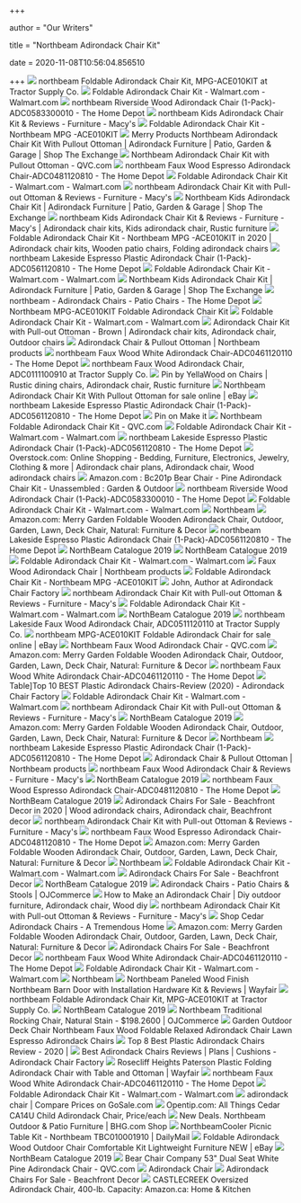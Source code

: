 +++
        
author = "Our Writers"
        
title = "Northbeam Adirondack Chair Kit"
        
date = 2020-11-08T10:56:04.856510
        
+++
[ ![](https://media.tractorsupply.com/is/image/TractorSupplyCompany/1422988?$456$)](https://media.tractorsupply.com/is/image/TractorSupplyCompany/1422988?$456$) northbeam Foldable Adirondack Chair Kit, MPG-ACE010KIT at Tractor Supply Co.
[ ![](https://i5.walmartimages.com/asr/96b6be4b-a443-47b5-b7d8-e0f12dc09a3f_1.4fa4f37dad46e346899c0709dc022225.jpeg)](https://i5.walmartimages.com/asr/96b6be4b-a443-47b5-b7d8-e0f12dc09a3f_1.4fa4f37dad46e346899c0709dc022225.jpeg) Foldable Adirondack Chair Kit - Walmart.com - Walmart.com
[ ![](https://images.homedepot-static.com/productImages/4c2e5169-f456-4718-85d3-2c1f5d9b83d1/svn/northbeam-wood-adirondack-chairs-adc0583300010-64_600.jpg)](https://images.homedepot-static.com/productImages/4c2e5169-f456-4718-85d3-2c1f5d9b83d1/svn/northbeam-wood-adirondack-chairs-adc0583300010-64_600.jpg) northbeam Riverside Wood Adirondack Chair (1-Pack)-ADC0583300010 - The Home  Depot
[ ![](https://slimages.macysassets.com/is/image/MCY/products/3/optimized/11811053_fpx.tif?op_sharpen=1&wid=500&hei=613&fit=fit,1&$filtersm$)](https://slimages.macysassets.com/is/image/MCY/products/3/optimized/11811053_fpx.tif?op_sharpen=1&wid=500&hei=613&fit=fit,1&$filtersm$) northbeam Kids Adirondack Chair Kit & Reviews - Furniture - Macy's
[ ![](https://www.totallyfurniture.com/pub/media/catalog/product/cache/3754b7b902350ba102a62a0129632678/m/p/mpg-ace010kit_1_.jpg)](https://www.totallyfurniture.com/pub/media/catalog/product/cache/3754b7b902350ba102a62a0129632678/m/p/mpg-ace010kit_1_.jpg) Foldable Adirondack Chair Kit - Northbeam MPG -ACE010KIT
[ ![](https://www.shopmyexchange.com/products/images/xlarge/8539000_3994.jpg)](https://www.shopmyexchange.com/products/images/xlarge/8539000_3994.jpg) Merry Products Northbeam Adirondack Chair Kit With Pullout Ottoman | Adirondack  Furniture | Patio, Garden & Garage | Shop The Exchange
[ ![](https://qvc.scene7.com/is/image/QVC/h/37/h319537.001?$aempdlarge$)](https://qvc.scene7.com/is/image/QVC/h/37/h319537.001?$aempdlarge$) Northbeam Adirondack Chair Kit with Pullout Ottoman - QVC.com
[ ![](https://images.homedepot-static.com/productImages/1e3a13c7-1795-4ee7-9e5f-2b781ba8ce3d/svn/northbeam-composite-adirondack-chairs-adc0481120810-64_1000.jpg)](https://images.homedepot-static.com/productImages/1e3a13c7-1795-4ee7-9e5f-2b781ba8ce3d/svn/northbeam-composite-adirondack-chairs-adc0481120810-64_1000.jpg) northbeam Faux Wood Espresso Adirondack Chair-ADC0481120810 - The Home Depot
[ ![](https://i5.walmartimages.com/asr/23204fed-bd9c-485b-a659-c4dfaf928d1b_1.6621c538a4f0c40ceda25b1565c2d372.jpeg)](https://i5.walmartimages.com/asr/23204fed-bd9c-485b-a659-c4dfaf928d1b_1.6621c538a4f0c40ceda25b1565c2d372.jpeg) Foldable Adirondack Chair Kit - Walmart.com - Walmart.com
[ ![](https://slimages.macysassets.com/is/image/MCY/products/5/optimized/11968325_fpx.tif?op_sharpen=1&wid=500&hei=613&fit=fit,1&$filtersm$)](https://slimages.macysassets.com/is/image/MCY/products/5/optimized/11968325_fpx.tif?op_sharpen=1&wid=500&hei=613&fit=fit,1&$filtersm$) northbeam Adirondack Chair Kit with Pull-out Ottoman & Reviews - Furniture  - Macy's
[ ![](https://www.shopmyexchange.com/products/images/large/8538999_3994.jpg)](https://www.shopmyexchange.com/products/images/large/8538999_3994.jpg) Northbeam Kids Adirondack Chair Kit | Adirondack Furniture | Patio, Garden  & Garage | Shop The Exchange
[ ![](https://i.pinimg.com/474x/14/ea/43/14ea43b2d6bd7657d230816744989748.jpg)](https://i.pinimg.com/474x/14/ea/43/14ea43b2d6bd7657d230816744989748.jpg) northbeam Kids Adirondack Chair Kit & Reviews - Furniture - Macy's | Adirondack  chair kits, Kids adirondack chair, Rustic furniture
[ ![](https://i.pinimg.com/originals/8f/b7/9e/8fb79e50044469e1425d640f35fa0dba.jpg)](https://i.pinimg.com/originals/8f/b7/9e/8fb79e50044469e1425d640f35fa0dba.jpg) Foldable Adirondack Chair Kit - Northbeam MPG -ACE010KIT in 2020 | Adirondack  chair kits, Wooden patio chairs, Folding adirondack chairs
[ ![](https://images.homedepot-static.com/productImages/360d8be5-9867-4dfe-9d7c-b53aed74563e/svn/northbeam-plastic-adirondack-chairs-adc0561120810-64_1000.jpg)](https://images.homedepot-static.com/productImages/360d8be5-9867-4dfe-9d7c-b53aed74563e/svn/northbeam-plastic-adirondack-chairs-adc0561120810-64_1000.jpg) northbeam Lakeside Espresso Plastic Adirondack Chair (1-Pack)-ADC0561120810  - The Home Depot
[ ![](https://i5.walmartimages.com/asr/654700d4-1220-4a40-a4e9-56af62fd21fb_1.67e3e41d6631ccd9e882188858d00657.jpeg)](https://i5.walmartimages.com/asr/654700d4-1220-4a40-a4e9-56af62fd21fb_1.67e3e41d6631ccd9e882188858d00657.jpeg) Foldable Adirondack Chair Kit - Walmart.com - Walmart.com
[ ![](https://www.shopmyexchange.com/products/images/xlarge/8538999_3994.jpg)](https://www.shopmyexchange.com/products/images/xlarge/8538999_3994.jpg) Northbeam Kids Adirondack Chair Kit | Adirondack Furniture | Patio, Garden  & Garage | Shop The Exchange
[ ![](https://images.homedepot-static.com/productImages/1eb522ea-5f72-4f6e-9ad2-646f1eb3cdca/svn/northbeam-plastic-adirondack-chairs-adc0511120110-64_1000.jpg)](https://images.homedepot-static.com/productImages/1eb522ea-5f72-4f6e-9ad2-646f1eb3cdca/svn/northbeam-plastic-adirondack-chairs-adc0511120110-64_1000.jpg) northbeam - Adirondack Chairs - Patio Chairs - The Home Depot
[ ![](https://c.shld.net/rpx/i/s/pi/mp/10525362/prod_14055187837?src=https%3A%2F%2Fi.ebayimg.com%2Fimages%2Fg%2FO6gAAOSwPGNe3OKm%2Fs-l1600.jpg&d=acecd6e2e45286edfaea6d909625979556e9abec&hei=333&wid=333&op_sharpen=1)](https://c.shld.net/rpx/i/s/pi/mp/10525362/prod_14055187837?src=https%3A%2F%2Fi.ebayimg.com%2Fimages%2Fg%2FO6gAAOSwPGNe3OKm%2Fs-l1600.jpg&d=acecd6e2e45286edfaea6d909625979556e9abec&hei=333&wid=333&op_sharpen=1) Northbeam MPG-ACE010KIT Foldable Adirondack Chair Kit
[ ![](https://i5.walmartimages.com/asr/44eadc9f-3b40-4531-808b-ee38d231fbc6_1.d3ce9b6fe931fdbb7bf5c0b11e061a7d.jpeg)](https://i5.walmartimages.com/asr/44eadc9f-3b40-4531-808b-ee38d231fbc6_1.d3ce9b6fe931fdbb7bf5c0b11e061a7d.jpeg) Foldable Adirondack Chair Kit - Walmart.com - Walmart.com
[ ![](https://i.pinimg.com/originals/54/95/28/549528dbd1ed4aa27f1b094d1721ca88.jpg)](https://i.pinimg.com/originals/54/95/28/549528dbd1ed4aa27f1b094d1721ca88.jpg) Adirondack Chair Kit with Pull-out Ottoman - Brown | Adirondack chair kits, Adirondack  chair, Outdoor chairs
[ ![](https://northbeamproducts.com/wp-content/uploads/2017/03/northbeam-product02.jpg)](https://northbeamproducts.com/wp-content/uploads/2017/03/northbeam-product02.jpg) Adirondack Chair & Pullout Ottoman | Northbeam products
[ ![](https://images.homedepot-static.com/productImages/e34ae361-f6d9-4c15-92f3-13f2126193b4/svn/northbeam-composite-adirondack-chairs-adc0461120110-64_1000.jpg)](https://images.homedepot-static.com/productImages/e34ae361-f6d9-4c15-92f3-13f2126193b4/svn/northbeam-composite-adirondack-chairs-adc0461120110-64_1000.jpg) northbeam Faux Wood White Adirondack Chair-ADC0461120110 - The Home Depot
[ ![](https://media.tractorsupply.com/is/image/TractorSupplyCompany/1422959?$456$)](https://media.tractorsupply.com/is/image/TractorSupplyCompany/1422959?$456$) northbeam Faux Wood Adirondack Chair, ADC0111100910 at Tractor Supply Co.
[ ![](https://i.pinimg.com/originals/a3/06/77/a30677e6de34548e3953a9fdbeafc0bd.jpg)](https://i.pinimg.com/originals/a3/06/77/a30677e6de34548e3953a9fdbeafc0bd.jpg) Pin by YellaWood on Chairs | Rustic dining chairs, Adirondack chair, Rustic  furniture
[ ![](https://i.ebayimg.com/images/g/W2wAAOSwY7hdI0ks/s-l1600.jpg)](https://i.ebayimg.com/images/g/W2wAAOSwY7hdI0ks/s-l1600.jpg) Northbeam Adirondack Chair Kit With Pullout Ottoman for sale online | eBay
[ ![](https://images.homedepot-static.com/productImages/dc8fe707-c605-418e-b3fd-c7a56b8fd368/svn/northbeam-plastic-adirondack-chairs-adc0561120810-1f_600.jpg)](https://images.homedepot-static.com/productImages/dc8fe707-c605-418e-b3fd-c7a56b8fd368/svn/northbeam-plastic-adirondack-chairs-adc0561120810-1f_600.jpg) northbeam Lakeside Espresso Plastic Adirondack Chair (1-Pack)-ADC0561120810  - The Home Depot
[ ![](https://i.pinimg.com/474x/1d/9b/ca/1d9bca57f34b4fc94c74c146eff6cc48.jpg)](https://i.pinimg.com/474x/1d/9b/ca/1d9bca57f34b4fc94c74c146eff6cc48.jpg) Pin on Make it
[ ![](https://qvc.scene7.com/is/image/QVC/h/47/h319547.003)](https://qvc.scene7.com/is/image/QVC/h/47/h319547.003) Northbeam Foldable Adirondack Chair Kit - QVC.com
[ ![](https://i5.walmartimages.com/asr/2dfb55dc-74ed-490a-b038-baf5e31fb086_1.5d7e24b9be745c3aa6ada59da2196efe.jpeg?odnWidth=282&odnHeight=282&odnBg=ffffff)](https://i5.walmartimages.com/asr/2dfb55dc-74ed-490a-b038-baf5e31fb086_1.5d7e24b9be745c3aa6ada59da2196efe.jpeg?odnWidth=282&odnHeight=282&odnBg=ffffff) Foldable Adirondack Chair Kit - Walmart.com - Walmart.com
[ ![](https://images.homedepot-static.com/productImages/4c40a441-94c0-4c58-805a-9d169e7fccec/svn/northbeam-plastic-adirondack-chairs-adc0561120810-4f_600.jpg)](https://images.homedepot-static.com/productImages/4c40a441-94c0-4c58-805a-9d169e7fccec/svn/northbeam-plastic-adirondack-chairs-adc0561120810-4f_600.jpg) northbeam Lakeside Espresso Plastic Adirondack Chair (1-Pack)-ADC0561120810  - The Home Depot
[ ![](https://i.pinimg.com/originals/98/e6/ab/98e6ab9d2be266fe13eeb10ced7b59f3.jpg)](https://i.pinimg.com/originals/98/e6/ab/98e6ab9d2be266fe13eeb10ced7b59f3.jpg) Overstock.com: Online Shopping - Bedding, Furniture, Electronics, Jewelry,  Clothing & more | Adirondack chair plans, Adirondack chair, Wood adirondack  chairs
[ ![](https://images-na.ssl-images-amazon.com/images/I/617EeVlpEUL._AC_SL1500_.jpg)](https://images-na.ssl-images-amazon.com/images/I/617EeVlpEUL._AC_SL1500_.jpg) Amazon.com : Bc201p Bear Chair - Pine Adirondack Chair Kit - Unassembled :  Garden & Outdoor
[ ![](https://images.homedepot-static.com/productImages/9a422c80-5709-4c9d-b11e-1e7797a91624/svn/northbeam-wood-adirondack-chairs-adc0583300010-c3_600.jpg)](https://images.homedepot-static.com/productImages/9a422c80-5709-4c9d-b11e-1e7797a91624/svn/northbeam-wood-adirondack-chairs-adc0583300010-c3_600.jpg) northbeam Riverside Wood Adirondack Chair (1-Pack)-ADC0583300010 - The Home  Depot
[ ![](https://i5.walmartimages.com/asr/5b775a12-f153-4ddb-8a8f-f6272bfcc602.f9c9c1891103899d88a0730ff1b5a6ba.jpeg?odnWidth=282&odnHeight=282&odnBg=ffffff)](https://i5.walmartimages.com/asr/5b775a12-f153-4ddb-8a8f-f6272bfcc602.f9c9c1891103899d88a0730ff1b5a6ba.jpeg?odnWidth=282&odnHeight=282&odnBg=ffffff) Foldable Adirondack Chair Kit - Walmart.com - Walmart.com
[ ![](https://www.totallyfurniture.com/pub/media/amasty/shopby/option_images/Northbeam_Logo_200x200.png)](https://www.totallyfurniture.com/pub/media/amasty/shopby/option_images/Northbeam_Logo_200x200.png) Northbeam
[ ![](https://m.media-amazon.com/images/I/71wZTVgMtpL._AC_SS350_.jpg)](https://m.media-amazon.com/images/I/71wZTVgMtpL._AC_SS350_.jpg) Amazon.com: Merry Garden Foldable Wooden Adirondack Chair, Outdoor, Garden,  Lawn, Deck Chair, Natural: Furniture & Decor
[ ![](https://images.homedepot-static.com/productImages/e22123c6-2907-4e7e-97ee-d76cf35f71b4/svn/northbeam-plastic-adirondack-chairs-adc0561120810-c3_600.jpg)](https://images.homedepot-static.com/productImages/e22123c6-2907-4e7e-97ee-d76cf35f71b4/svn/northbeam-plastic-adirondack-chairs-adc0561120810-c3_600.jpg) northbeam Lakeside Espresso Plastic Adirondack Chair (1-Pack)-ADC0561120810  - The Home Depot
[ ![](x-raw-image:///91739d122c0e6b8d450756a8b30299147ff8a08bb2d74e0aa514d1dc829c2849)](x-raw-image:///91739d122c0e6b8d450756a8b30299147ff8a08bb2d74e0aa514d1dc829c2849) NorthBeam Catalogue 2019
[ ![](x-raw-image:///9b33b40ab49ed4ad445b0251ea395dfed532441730f7b780cc86aee6ab3655b7)](x-raw-image:///9b33b40ab49ed4ad445b0251ea395dfed532441730f7b780cc86aee6ab3655b7) NorthBeam Catalogue 2019
[ ![](https://i5.walmartimages.com/dfw/6e29e393-73d7/k2-_ab4cf9c7-b57e-49f9-a049-673912a77070.v1.jpg)](https://i5.walmartimages.com/dfw/6e29e393-73d7/k2-_ab4cf9c7-b57e-49f9-a049-673912a77070.v1.jpg) Foldable Adirondack Chair Kit - Walmart.com - Walmart.com
[ ![](https://northbeamproducts.com/wp-content/uploads/2017/03/northbeam-product01.jpg)](https://northbeamproducts.com/wp-content/uploads/2017/03/northbeam-product01.jpg) Faux Wood Adirondack Chair | Northbeam products
[ ![](https://www.totallyfurniture.com/pub/media/catalog/product/cache/9b4641eb921fbd75a3f25243f89af534/m/p/mpg-ace010kit_3_.jpg)](https://www.totallyfurniture.com/pub/media/catalog/product/cache/9b4641eb921fbd75a3f25243f89af534/m/p/mpg-ace010kit_3_.jpg) Foldable Adirondack Chair Kit - Northbeam MPG -ACE010KIT
[ ![](https://i0.wp.com/adirondackchairfactory.com/wp-content/uploads/Polystyrene-Adirondack-Chairs.jpg?fit=650%2C450&ssl=1)](https://i0.wp.com/adirondackchairfactory.com/wp-content/uploads/Polystyrene-Adirondack-Chairs.jpg?fit=650%2C450&ssl=1) John, Author at Adirondack Chair Factory
[ ![](https://slimages.macysassets.com/is/image/MCY/products/9/optimized/11968319_fpx.tif?op_sharpen=1&wid=500&hei=613&fit=fit,1&$filtersm$)](https://slimages.macysassets.com/is/image/MCY/products/9/optimized/11968319_fpx.tif?op_sharpen=1&wid=500&hei=613&fit=fit,1&$filtersm$) northbeam Adirondack Chair Kit with Pull-out Ottoman & Reviews - Furniture  - Macy's
[ ![](https://i5.walmartimages.com/asr/a4b7b8ad-0193-471d-8ed1-e7a7ea511c65.c33fbac484856651beb94ba1a0d67c0d.jpeg?odnWidth=282&odnHeight=282&odnBg=ffffff)](https://i5.walmartimages.com/asr/a4b7b8ad-0193-471d-8ed1-e7a7ea511c65.c33fbac484856651beb94ba1a0d67c0d.jpeg?odnWidth=282&odnHeight=282&odnBg=ffffff) Foldable Adirondack Chair Kit - Walmart.com - Walmart.com
[ ![](x-raw-image:///a18d8b788b904232d20e0692335ffb828bf363b82bb5af1c9c8276734e93f207)](x-raw-image:///a18d8b788b904232d20e0692335ffb828bf363b82bb5af1c9c8276734e93f207) NorthBeam Catalogue 2019
[ ![](https://media.tractorsupply.com/is/image/TractorSupplyCompany/1483356?$470$)](https://media.tractorsupply.com/is/image/TractorSupplyCompany/1483356?$470$) northbeam Lakeside Faux Wood Adirondack Chair, ADC0511120110 at Tractor  Supply Co.
[ ![](https://i.ebayimg.com/images/g/FAsAAOSwcAVfkPhz/s-l640.jpg)](https://i.ebayimg.com/images/g/FAsAAOSwcAVfkPhz/s-l640.jpg) northbeam MPG-ACE010KIT Foldable Adirondack Chair for sale online | eBay
[ ![](https://qvc.scene7.com/is/image/QVC/h/35/h319535.003)](https://qvc.scene7.com/is/image/QVC/h/35/h319535.003) Northbeam Faux Wood Adirondack Chair - QVC.com
[ ![](https://m.media-amazon.com/images/I/810l7ySjSGL._AC_SS350_.jpg)](https://m.media-amazon.com/images/I/810l7ySjSGL._AC_SS350_.jpg) Amazon.com: Merry Garden Foldable Wooden Adirondack Chair, Outdoor, Garden,  Lawn, Deck Chair, Natural: Furniture & Decor
[ ![](https://images.homedepot-static.com/productImages/f8368d52-a9f8-488f-a9af-96659050c297/svn/northbeam-composite-adirondack-chairs-adc0461120110-c3_600.jpg)](https://images.homedepot-static.com/productImages/f8368d52-a9f8-488f-a9af-96659050c297/svn/northbeam-composite-adirondack-chairs-adc0461120110-c3_600.jpg) northbeam Faux Wood White Adirondack Chair-ADC0461120110 - The Home Depot
[ ![](https://i1.wp.com/adirondackchairfactory.com/wp-content/uploads/plastic-adirondack-chair.jpg)](https://i1.wp.com/adirondackchairfactory.com/wp-content/uploads/plastic-adirondack-chair.jpg) Table]Top 10 BEST Plastic Adirondack Chairs-Review (2020) - Adirondack Chair  Factory
[ ![](https://i5.walmartimages.com/dfw/6e29e393-2825/k2-_5685910e-0732-43ed-8cf3-366b3551051f.v1.jpg)](https://i5.walmartimages.com/dfw/6e29e393-2825/k2-_5685910e-0732-43ed-8cf3-366b3551051f.v1.jpg) Foldable Adirondack Chair Kit - Walmart.com - Walmart.com
[ ![](https://slimages.macysassets.com/is/image/MCY/products/0/optimized/11968320_fpx.tif?op_sharpen=1&wid=500&hei=613&fit=fit,1&$filtersm$)](https://slimages.macysassets.com/is/image/MCY/products/0/optimized/11968320_fpx.tif?op_sharpen=1&wid=500&hei=613&fit=fit,1&$filtersm$) northbeam Adirondack Chair Kit with Pull-out Ottoman & Reviews - Furniture  - Macy's
[ ![](x-raw-image:///a1d4a0d39241461266a7c63e526d6b9ffbc95799dd30943d22b21c1e604746b6)](x-raw-image:///a1d4a0d39241461266a7c63e526d6b9ffbc95799dd30943d22b21c1e604746b6) NorthBeam Catalogue 2019
[ ![](https://m.media-amazon.com/images/I/51ekgZW0bsL._AC_SS350_.jpg)](https://m.media-amazon.com/images/I/51ekgZW0bsL._AC_SS350_.jpg) Amazon.com: Merry Garden Foldable Wooden Adirondack Chair, Outdoor, Garden,  Lawn, Deck Chair, Natural: Furniture & Decor
[ ![](https://www.totallyfurniture.com/pub/media/catalog/product/cache/ddc938ae0a8343e8f1340adc857924f9/1/9/192-slf0220115010_main.jpg)](https://www.totallyfurniture.com/pub/media/catalog/product/cache/ddc938ae0a8343e8f1340adc857924f9/1/9/192-slf0220115010_main.jpg) Northbeam
[ ![](https://images.homedepot-static.com/productImages/244b78e6-c1b0-47ce-a012-a8c4e5ca2bf5/svn/northbeam-plastic-adirondack-chairs-adc0561120810-fa_600.jpg)](https://images.homedepot-static.com/productImages/244b78e6-c1b0-47ce-a012-a8c4e5ca2bf5/svn/northbeam-plastic-adirondack-chairs-adc0561120810-fa_600.jpg) northbeam Lakeside Espresso Plastic Adirondack Chair (1-Pack)-ADC0561120810  - The Home Depot
[ ![](https://northbeamproducts.com/wp-content/uploads/2017/03/northbeam-product05-963x803.jpg)](https://northbeamproducts.com/wp-content/uploads/2017/03/northbeam-product05-963x803.jpg) Adirondack Chair & Pullout Ottoman | Northbeam products
[ ![](https://slimages.macysassets.com/is/image/MCY/products/2/optimized/11968262_fpx.tif?op_sharpen=1&wid=500&hei=613&fit=fit,1&$filtersm$)](https://slimages.macysassets.com/is/image/MCY/products/2/optimized/11968262_fpx.tif?op_sharpen=1&wid=500&hei=613&fit=fit,1&$filtersm$) northbeam Faux Wood Adirondack Chair & Reviews - Furniture - Macy's
[ ![](x-raw-image:///f70a7e04f368e83ee99356a043eff57a86622e8fe774eb82b63132152ca78a8b)](x-raw-image:///f70a7e04f368e83ee99356a043eff57a86622e8fe774eb82b63132152ca78a8b) NorthBeam Catalogue 2019
[ ![](https://images.homedepot-static.com/productImages/86dc78d2-b173-4ab1-9303-064646437f48/svn/northbeam-composite-adirondack-chairs-adc0481120810-4f_600.jpg)](https://images.homedepot-static.com/productImages/86dc78d2-b173-4ab1-9303-064646437f48/svn/northbeam-composite-adirondack-chairs-adc0481120810-4f_600.jpg) northbeam Faux Wood Espresso Adirondack Chair-ADC0481120810 - The Home Depot
[ ![](x-raw-image:///a735216efb809855360caabb4a3367e4fa02bcf5d932a55a1d642d0cbde9a82b)](x-raw-image:///a735216efb809855360caabb4a3367e4fa02bcf5d932a55a1d642d0cbde9a82b) NorthBeam Catalogue 2019
[ ![](https://i.pinimg.com/originals/bd/92/1f/bd921fe2b62fe52389215bb864a3502a.jpg)](https://i.pinimg.com/originals/bd/92/1f/bd921fe2b62fe52389215bb864a3502a.jpg) Adirondack Chairs For Sale - Beachfront Decor in 2020 | Wood adirondack  chairs, Adirondack chair, Beachfront decor
[ ![](https://slimages.macysassets.com/is/image/MCY/products/3/optimized/11968323_fpx.tif?op_sharpen=1&wid=500&hei=613&fit=fit,1&$filtersm$)](https://slimages.macysassets.com/is/image/MCY/products/3/optimized/11968323_fpx.tif?op_sharpen=1&wid=500&hei=613&fit=fit,1&$filtersm$) northbeam Adirondack Chair Kit with Pull-out Ottoman & Reviews - Furniture  - Macy's
[ ![](https://images.homedepot-static.com/productImages/62f7ba04-b464-480a-9c6e-3da2aa88cd12/svn/northbeam-composite-adirondack-chairs-adc0481120810-66_600.jpg)](https://images.homedepot-static.com/productImages/62f7ba04-b464-480a-9c6e-3da2aa88cd12/svn/northbeam-composite-adirondack-chairs-adc0481120810-66_600.jpg) northbeam Faux Wood Espresso Adirondack Chair-ADC0481120810 - The Home Depot
[ ![](https://m.media-amazon.com/images/I/81keay8BEzL._AC_SS350_.jpg)](https://m.media-amazon.com/images/I/81keay8BEzL._AC_SS350_.jpg) Amazon.com: Merry Garden Foldable Wooden Adirondack Chair, Outdoor, Garden,  Lawn, Deck Chair, Natural: Furniture & Decor
[ ![](https://www.totallyfurniture.com/pub/media/catalog/product/cache/ddc938ae0a8343e8f1340adc857924f9/w/n/wnr0051710800_001.jpg)](https://www.totallyfurniture.com/pub/media/catalog/product/cache/ddc938ae0a8343e8f1340adc857924f9/w/n/wnr0051710800_001.jpg) Northbeam
[ ![](https://i5.walmartimages.com/asr/e99de211-8c0c-4ae1-97df-0f576a81ab71_2.e2255aebed7aa9540526dd106c0cc413.jpeg?odnWidth=282&odnHeight=282&odnBg=ffffff)](https://i5.walmartimages.com/asr/e99de211-8c0c-4ae1-97df-0f576a81ab71_2.e2255aebed7aa9540526dd106c0cc413.jpeg?odnWidth=282&odnHeight=282&odnBg=ffffff) Foldable Adirondack Chair Kit - Walmart.com - Walmart.com
[ ![](https://beachfrontdecor.com/wp-content/uploads/2016/03/Shine-Company-Westport-Adirondack-Chair-6-80-300x300.jpg)](https://beachfrontdecor.com/wp-content/uploads/2016/03/Shine-Company-Westport-Adirondack-Chair-6-80-300x300.jpg) Adirondack Chairs For Sale - Beachfront Decor
[ ![](x-raw-image:///f36ffe8e5fccb25bc4b28a3caa50cc2bb2a836467a2fe0b602753f4613317be0)](x-raw-image:///f36ffe8e5fccb25bc4b28a3caa50cc2bb2a836467a2fe0b602753f4613317be0) NorthBeam Catalogue 2019
[ ![](https://cloudfront.ojcommerce.com/img/prods/med/vf_4105_outdoor_adirondack_chair_with_footres.Jpeg)](https://cloudfront.ojcommerce.com/img/prods/med/vf_4105_outdoor_adirondack_chair_with_footres.Jpeg) Adirondack Chairs - Patio Chairs & Stools | OJCommerce
[ ![](https://i.pinimg.com/originals/f5/ed/89/f5ed897ab25566dbae585b42cf081335.jpg)](https://i.pinimg.com/originals/f5/ed/89/f5ed897ab25566dbae585b42cf081335.jpg) How to Make an Adirondack Chair | Diy outdoor furniture, Adirondack chair,  Wood diy
[ ![](https://slimages.macysassets.com/is/image/MCY/products/2/optimized/11968322_fpx.tif?op_sharpen=1&wid=500&hei=613&fit=fit,1&$filtersm$)](https://slimages.macysassets.com/is/image/MCY/products/2/optimized/11968322_fpx.tif?op_sharpen=1&wid=500&hei=613&fit=fit,1&$filtersm$) northbeam Adirondack Chair Kit with Pull-out Ottoman & Reviews - Furniture  - Macy's
[ ![](http://www.atremendoushome.com/wp-content/uploads/2018/05/WesternRedCedarAthenaSolidWoodAdirondackChair-1-718x520.jpg)](http://www.atremendoushome.com/wp-content/uploads/2018/05/WesternRedCedarAthenaSolidWoodAdirondackChair-1-718x520.jpg) Shop Cedar Adirondack Chairs - A Tremendous Home
[ ![](https://m.media-amazon.com/images/I/71SZ5xbNx9L._AC_SS350_.jpg)](https://m.media-amazon.com/images/I/71SZ5xbNx9L._AC_SS350_.jpg) Amazon.com: Merry Garden Foldable Wooden Adirondack Chair, Outdoor, Garden,  Lawn, Deck Chair, Natural: Furniture & Decor
[ ![](https://images-na.ssl-images-amazon.com/images/I/31uUzRP%2BfcL._SS300_.jpg)](https://images-na.ssl-images-amazon.com/images/I/31uUzRP%2BfcL._SS300_.jpg) Adirondack Chairs For Sale - Beachfront Decor
[ ![](https://images.homedepot-static.com/productImages/67a71615-39c0-47a4-b093-b688bacb53c4/svn/northbeam-composite-adirondack-chairs-adc0461120110-fa_600.jpg)](https://images.homedepot-static.com/productImages/67a71615-39c0-47a4-b093-b688bacb53c4/svn/northbeam-composite-adirondack-chairs-adc0461120110-fa_600.jpg) northbeam Faux Wood White Adirondack Chair-ADC0461120110 - The Home Depot
[ ![](https://i5.walmartimages.com/dfw/6e29e393-fd24/k2-_1249e0f4-a5e6-4c00-9e13-b8e97ff393b3.v1.jpg)](https://i5.walmartimages.com/dfw/6e29e393-fd24/k2-_1249e0f4-a5e6-4c00-9e13-b8e97ff393b3.v1.jpg) Foldable Adirondack Chair Kit - Walmart.com - Walmart.com
[ ![](https://www.totallyfurniture.com/pub/media/catalog/product/cache/ddc938ae0a8343e8f1340adc857924f9/w/n/wnr0011720800_1_.jpg)](https://www.totallyfurniture.com/pub/media/catalog/product/cache/ddc938ae0a8343e8f1340adc857924f9/w/n/wnr0011720800_1_.jpg) Northbeam
[ ![](https://secure.img1-fg.wfcdn.com/im/86821718/compr-r85/1207/120701036/paneled-wood-finish-northbeam-barn-door-with-installation-hardware-kit.jpg)](https://secure.img1-fg.wfcdn.com/im/86821718/compr-r85/1207/120701036/paneled-wood-finish-northbeam-barn-door-with-installation-hardware-kit.jpg) Northbeam Paneled Wood Finish Northbeam Barn Door with Installation  Hardware Kit & Reviews | Wayfair
[ ![](https://media.tractorsupply.com/is/image/TractorSupplyCompany/1245846?$456$)](https://media.tractorsupply.com/is/image/TractorSupplyCompany/1245846?$456$) northbeam Foldable Adirondack Chair Kit, MPG-ACE010KIT at Tractor Supply Co.
[ ![](x-raw-image:///f3d1c692241d8ee8399ee3540ef3d746505fd242a2862110ddbb4b90c7cc8ee0)](x-raw-image:///f3d1c692241d8ee8399ee3540ef3d746505fd242a2862110ddbb4b90c7cc8ee0) NorthBeam Catalogue 2019
[ ![](https://cloudfront.ojcommerce.com/img/prods/large/mpg_pt_41110_traditional_rocking_chair_natura.Jpeg)](https://cloudfront.ojcommerce.com/img/prods/large/mpg_pt_41110_traditional_rocking_chair_natura.Jpeg) Northbeam Traditional Rocking Chair, Natural Stain - $198.2600 | OJCommerce
[ ![](https://m.media-amazon.com/images/I/81qTcL1gkHL.jpg)](https://m.media-amazon.com/images/I/81qTcL1gkHL.jpg) Garden Outdoor Deck Chair Northbeam Faux Wood Foldable Relaxed Adirondack  Chair Lawn Espresso Adirondack Chairs
[ ![](https://adirondackchairshq.com/wp-content/uploads/2020/04/Top8BestPlasticAdirondackChairsReview2020.jpg)](https://adirondackchairshq.com/wp-content/uploads/2020/04/Top8BestPlasticAdirondackChairsReview2020.jpg) Top 8 Best Plastic Adirondack Chairs Review - 2020 |
[ ![](https://i0.wp.com/adirondackchairfactory.com/wp-content/uploads/2019/01/Lifetime-faux-wood.jpg?w=1200)](https://i0.wp.com/adirondackchairfactory.com/wp-content/uploads/2019/01/Lifetime-faux-wood.jpg?w=1200) Best Adirondack Chairs Reviews | Plans | Cushions - Adirondack Chair Factory
[ ![](https://secure.img2-fg.wfcdn.com/im/00454967/compr-r85/4174/41740038/paterson-plastic-folding-adirondack-chair-with-table-and-ottoman.jpg)](https://secure.img2-fg.wfcdn.com/im/00454967/compr-r85/4174/41740038/paterson-plastic-folding-adirondack-chair-with-table-and-ottoman.jpg) Rosecliff Heights Paterson Plastic Folding Adirondack Chair with Table and  Ottoman | Wayfair
[ ![](https://images.homedepot-static.com/productImages/658fab67-751d-4c5c-ae4c-95ffd688db0d/svn/northbeam-composite-adirondack-chairs-adc0461120110-4f_600.jpg)](https://images.homedepot-static.com/productImages/658fab67-751d-4c5c-ae4c-95ffd688db0d/svn/northbeam-composite-adirondack-chairs-adc0461120110-4f_600.jpg) northbeam Faux Wood White Adirondack Chair-ADC0461120110 - The Home Depot
[ ![](https://i5.walmartimages.com/dfw/6e29e393-5c3b/k2-_cf366616-18e9-4a91-8cf9-eb4fb8823d3e.v1.jpg)](https://i5.walmartimages.com/dfw/6e29e393-5c3b/k2-_cf366616-18e9-4a91-8cf9-eb4fb8823d3e.v1.jpg) Foldable Adirondack Chair Kit - Walmart.com - Walmart.com
[ ![](https://ak1.ostkcdn.com/images/products/30586332/The-Bear-Chair-Collection-Red-Cedar-Reclining-Adirondack-Chair-c298f015-1dc5-4115-b4fb-33b298d51239_1000.jpg)](https://ak1.ostkcdn.com/images/products/30586332/The-Bear-Chair-Collection-Red-Cedar-Reclining-Adirondack-Chair-c298f015-1dc5-4115-b4fb-33b298d51239_1000.jpg) adirondack chair | Compare Prices on GoSale.com
[ ![](https://cdnimages.opentip.com/full/ATC/ATC-CA14U.jpg)](https://cdnimages.opentip.com/full/ATC/ATC-CA14U.jpg) Opentip.com: All Things Cedar CA14U Child Adirondack Chair, Price/each
[ ![](https://images.prod.meredith.com/product/80b9ee2c6025712c6572d3e9d40e11ab/1598803243379/m/northbeam-lakeside-faux-wood-adirondack-chair-espresso)](https://images.prod.meredith.com/product/80b9ee2c6025712c6572d3e9d40e11ab/1598803243379/m/northbeam-lakeside-faux-wood-adirondack-chair-espresso) New Deals. Northbeam Outdoor & Patio Furniture | BHG.com Shop
[ ![](https://shop-assets.dailymail.co.uk/prd/31ebdf1cad744ca59593e7b563af9644/0101010100010000100111100000111101000100010010110110110001111000/m/cooler-picnic-table-kit-northbeam-tbc010001910)](https://shop-assets.dailymail.co.uk/prd/31ebdf1cad744ca59593e7b563af9644/0101010100010000100111100000111101000100010010110110110001111000/m/cooler-picnic-table-kit-northbeam-tbc010001910) NorthbeamCooler Picnic Table Kit - Northbeam TBC010001910 | DailyMail
[ ![](https://i.ebayimg.com/images/g/pBIAAOSwthtfk2gf/s-l300.jpg)](https://i.ebayimg.com/images/g/pBIAAOSwthtfk2gf/s-l300.jpg) Foldable Adirondack Wood Outdoor Chair Comfortable Kit Lightweight Furniture  NEW | eBay
[ ![](x-raw-image:///23515f43a2b9d4e10d1a7f79142e5eb3c0624473a21a8d5047dcb73ef49c852d)](x-raw-image:///23515f43a2b9d4e10d1a7f79142e5eb3c0624473a21a8d5047dcb73ef49c852d) NorthBeam Catalogue 2019
[ ![](https://images.qvc.com/is/image/h/91/h379891.001)](https://images.qvc.com/is/image/h/91/h379891.001) Bear Chair Company 53" Dual Seat White Pine Adirondack Chair - QVC.com
[ ![](https://c.shld.net/rpx/i/s/pi/mp/5667/prod_11851581813?src=https%3A%2F%2Fd3d71ba2asa5oz.cloudfront.net%2F22001048%2Fimages%2Fdnhhf_305375_01.jpg&d=d290a24c1c10d5517698ef2385a88fa252af3ee8&hei=245&wid=245&op_sharpen=1&qlt=85)](https://c.shld.net/rpx/i/s/pi/mp/5667/prod_11851581813?src=https%3A%2F%2Fd3d71ba2asa5oz.cloudfront.net%2F22001048%2Fimages%2Fdnhhf_305375_01.jpg&d=d290a24c1c10d5517698ef2385a88fa252af3ee8&hei=245&wid=245&op_sharpen=1&qlt=85) Adirondack Chair
[ ![](https://beachfrontdecor.com/wp-content/uploads/2016/03/KidKraft-Adirondack-Chair-White-81-0-300x300.jpg)](https://beachfrontdecor.com/wp-content/uploads/2016/03/KidKraft-Adirondack-Chair-White-81-0-300x300.jpg) Adirondack Chairs For Sale - Beachfront Decor
[ ![](https://images-na.ssl-images-amazon.com/images/I/61GDJ6ogNsL._AC_SL1400_.jpg)](https://images-na.ssl-images-amazon.com/images/I/61GDJ6ogNsL._AC_SL1400_.jpg) CASTLECREEK Oversized Adirondack Chair, 400-lb. Capacity: Amazon.ca: Home &  Kitchen
